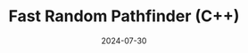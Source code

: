 ---
draft: false
title: "Fast Random Pathfinder (C++)"
description: "A fast pathfinder that traverses randomly and self-optimizes."
date: 2024-07-30
url: /articles/fast-random-pathfinder
tags: ["C++", "Pathfinding", "Maze Generation", "Code Optimization", "Documentation", "Algorithmic Design", "Raycasting", "Problem Solving", "Data Structures"]
---